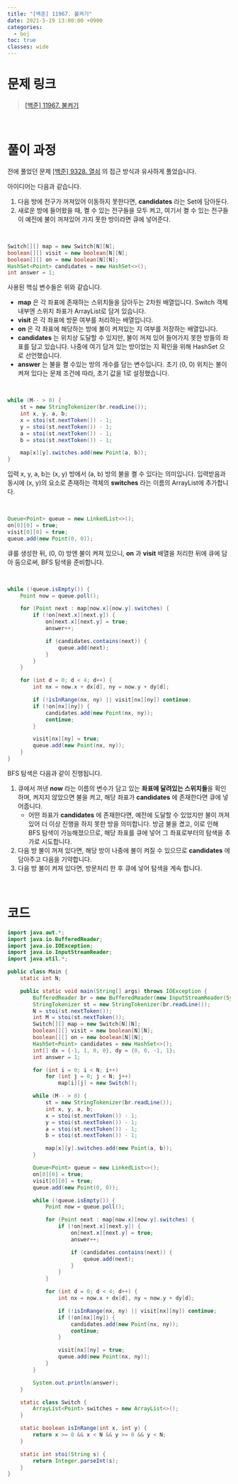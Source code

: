 ```yaml
---
title: "[백준] 11967. 불켜기"
date: 2021-5-19 13:00:00 +0900
categories:
  - boj
toc: true
classes: wide
---
```


# 문제 링크

> [[백준] 11967. 불켜기](https://www.acmicpc.net/problem/11967)

<br>

# 풀이 과정

전에 풀었던 문제 [[백준] 9328. 열쇠](https://ddb8036631.github.io/boj/9328_%EC%97%B4%EC%87%A0/) 의 접근 방식과 유사하게 풀었습니다.

아이디어는 다음과 같습니다.

1. 다음 방에 전구가 꺼져있어 이동하지 못한다면, **candidates** 라는 Set에 담아둔다.
2. 새로운 방에 들어왔을 때, 켤 수 있는 전구들을 모두 켜고, 여기서 켤 수 있는 전구들이 예전에 불이 꺼져있어 가지 못한 방이라면 큐에 넣어준다.

<br>

```java
Switch[][] map = new Switch[N][N];
boolean[][] visit = new boolean[N][N];
boolean[][] on = new boolean[N][N];
HashSet<Point> candidates = new HashSet<>();
int answer = 1;
```

사용된 핵심 변수들은 위와 같습니다.

- **map** 은 각 좌표에 존재하는 스위치들을 담아두는 2차원 배열입니다. Switch 객체 내부엔 스위치 좌표가 ArrayList로 담겨 있습니다.
- **visit** 은 각 좌표에 방문 여부를 처리하는 배열입니다.
- **on** 은 각 좌표에 해당하는 방에 불이 켜져있는 지 여부를 저장하는 배열입니다.
- **candidates** 는 위치상 도달할 수 있지만, 불이 꺼져 있어 들어가지 못한 방들의 좌표를 담고 있습니다. 나중에 여기 담겨 있는 방이었는 지 확인을 위해 HashSet 으로 선언했습니다.
- **answer** 는 불을 켤 수있는 방의 개수를 담는 변수입니다. 초기 (0, 0) 위치는 불이 켜져 있다는 문제 조건에 따라, 초기 값을 1로 설정했습니다.

<br>

```java
while (M-- > 0) {
    st = new StringTokenizer(br.readLine());
    int x, y, a, b;
    x = stoi(st.nextToken()) - 1;
    y = stoi(st.nextToken()) - 1;
    a = stoi(st.nextToken()) - 1;
    b = stoi(st.nextToken()) - 1;

    map[x][y].switches.add(new Point(a, b));
}
```

입력 x,  y, a, b는 (x, y) 방에서 (a, b) 방의 불을 켤 수 있다는 의미입니다. 입력받음과 동시에 (x, y)의 요소로 존재하는 객체의 **switches** 라는 이름의 ArrayList에 추가합니다.

<br>

```java
Queue<Point> queue = new LinkedList<>();
on[0][0] = true;
visit[0][0] = true;
queue.add(new Point(0, 0));
```

큐를 생성한 뒤, (0, 0) 방엔 불이 켜져 있으니, **on** 과 **visit** 배열을 처리한 뒤에 큐에 담아 둠으로써, BFS 탐색을 준비합니다.

<br>

```java
while (!queue.isEmpty()) {
    Point now = queue.poll();

    for (Point next : map[now.x][now.y].switches) {
        if (!on[next.x][next.y]) {
            on[next.x][next.y] = true;
            answer++;

            if (candidates.contains(next)) {
                queue.add(next);
            }
        }
    }

    for (int d = 0; d < 4; d++) {
        int nx = now.x + dx[d], ny = now.y + dy[d];

        if (!isInRange(nx, ny) || visit[nx][ny]) continue;
        if (!on[nx][ny]) {
            candidates.add(new Point(nx, ny));
            continue;
        }

        visit[nx][ny] = true;
        queue.add(new Point(nx, ny));
    }
}
```

BFS 탐색은 다음과 같이 진행됩니다.

1. 큐에서 꺼낸 **now** 라는 이름의 변수가 담고 있는 **좌표에 달려있는 스위치들**을 확인하며, 켜지지 않았으면 불을 켜고, 해당 좌표가 **candidates** 에 존재한다면 큐에 넣어줍니다.
    - 어떤 좌표가 **candidates** 에 존재한다면, 예전에 도달할 수 있었지만 불이 꺼져 있어 더 이상 진행을 하지 못한 방을 의미합니다. 방금 불을 켰고, 이로 인해 BFS 탐색이 가능해졌으므로, 해당 좌표를 큐에 넣어 그 좌표로부터의 탐색을 추가로 시도합니다.
2. 다음 방 불이 꺼져 있다면, 해당 방이 나중에 불이 켜질 수 있으므로 **candidates** 에 담아주고 다음을 기약합니다.
3. 다음 방 불이 켜져 있다면, 방문처리 한 후 큐에 넣어 탐색을 계속 합니다.

<br>

# 코드

```java
import java.awt.*;
import java.io.BufferedReader;
import java.io.IOException;
import java.io.InputStreamReader;
import java.util.*;

public class Main {
    static int N;

    public static void main(String[] args) throws IOException {
        BufferedReader br = new BufferedReader(new InputStreamReader(System.in));
        StringTokenizer st = new StringTokenizer(br.readLine());
        N = stoi(st.nextToken());
        int M = stoi(st.nextToken());
        Switch[][] map = new Switch[N][N];
        boolean[][] visit = new boolean[N][N];
        boolean[][] on = new boolean[N][N];
        HashSet<Point> candidates = new HashSet<>();
        int[] dx = {-1, 1, 0, 0}, dy = {0, 0, -1, 1};
        int answer = 1;

        for (int i = 0; i < N; i++)
            for (int j = 0; j < N; j++)
                map[i][j] = new Switch();

        while (M-- > 0) {
            st = new StringTokenizer(br.readLine());
            int x, y, a, b;
            x = stoi(st.nextToken()) - 1;
            y = stoi(st.nextToken()) - 1;
            a = stoi(st.nextToken()) - 1;
            b = stoi(st.nextToken()) - 1;

            map[x][y].switches.add(new Point(a, b));
        }

        Queue<Point> queue = new LinkedList<>();
        on[0][0] = true;
        visit[0][0] = true;
        queue.add(new Point(0, 0));

        while (!queue.isEmpty()) {
            Point now = queue.poll();

            for (Point next : map[now.x][now.y].switches) {
                if (!on[next.x][next.y]) {
                    on[next.x][next.y] = true;
                    answer++;

                    if (candidates.contains(next)) {
                        queue.add(next);
                    }
                }
            }

            for (int d = 0; d < 4; d++) {
                int nx = now.x + dx[d], ny = now.y + dy[d];

                if (!isInRange(nx, ny) || visit[nx][ny]) continue;
                if (!on[nx][ny]) {
                    candidates.add(new Point(nx, ny));
                    continue;
                }

                visit[nx][ny] = true;
                queue.add(new Point(nx, ny));
            }
        }

        System.out.println(answer);
    }

    static class Switch {
        ArrayList<Point> switches = new ArrayList<>();
    }

    static boolean isInRange(int x, int y) {
        return x >= 0 && x < N && y >= 0 && y < N;
    }

    static int stoi(String s) {
        return Integer.parseInt(s);
    }
}
```